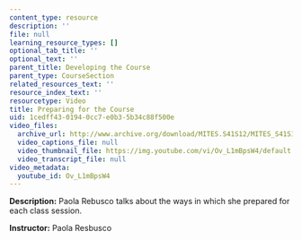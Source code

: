 ```yaml
---
content_type: resource
description: ''
file: null
learning_resource_types: []
optional_tab_title: ''
optional_text: ''
parent_title: Developing the Course
parent_type: CourseSection
related_resources_text: ''
resource_index_text: ''
resourcetype: Video
title: Preparing for the Course
uid: 1cedff43-0194-0cc7-e0b3-5b34c88f500e
video_files:
  archive_url: http://www.archive.org/download/MITES.S41S12/MITES_S41S12_Teaching03_300k.mp4
  video_captions_file: null
  video_thumbnail_file: https://img.youtube.com/vi/Ov_L1mBpsW4/default.jpg
  video_transcript_file: null
video_metadata:
  youtube_id: Ov_L1mBpsW4
---
```


**Description:** Paola Rebusco talks about the ways in which she prepared for each class session.

**Instructor:** Paola Resbusco